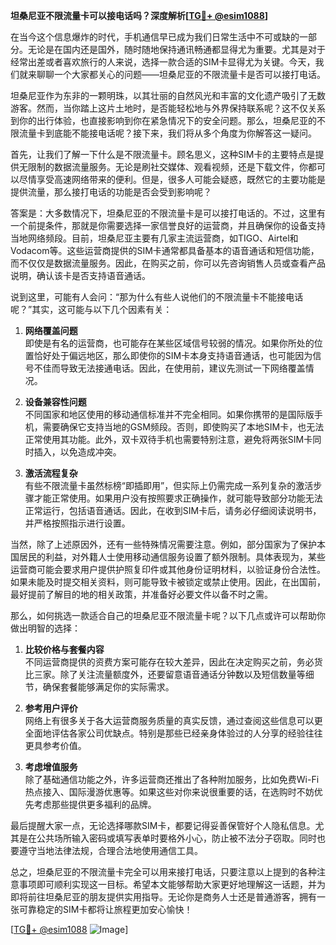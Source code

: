**坦桑尼亚不限流量卡可以接电话吗？深度解析[[TG💪+ @esim1088](https://t.me/s/esim1088)]**

在当今这个信息爆炸的时代，手机通信早已成为我们日常生活中不可或缺的一部分。无论是在国内还是国外，随时随地保持通讯畅通都显得尤为重要。尤其是对于经常出差或者喜欢旅行的人来说，选择一款合适的SIM卡显得尤为关键。今天，我们就来聊聊一个大家都关心的问题——坦桑尼亚的不限流量卡是否可以接打电话。

坦桑尼亚作为东非的一颗明珠，以其壮丽的自然风光和丰富的文化遗产吸引了无数游客。然而，当你踏上这片土地时，是否能轻松地与外界保持联系呢？这不仅关系到你的出行体验，也直接影响到你在紧急情况下的安全问题。那么，坦桑尼亚的不限流量卡到底能不能接电话呢？接下来，我们将从多个角度为你解答这一疑问。

首先，让我们了解一下什么是不限流量卡。顾名思义，这种SIM卡的主要特点是提供无限制的数据流量服务。无论是刷社交媒体、观看视频，还是下载文件，你都可以尽情享受高速网络带来的便利。但是，很多人可能会疑惑，既然它的主要功能是提供流量，那么接打电话的功能是否会受到影响呢？

答案是：大多数情况下，坦桑尼亚的不限流量卡是可以接打电话的。不过，这里有一个前提条件，那就是你需要选择一家信誉良好的运营商，并且确保你的设备支持当地网络频段。目前，坦桑尼亚主要有几家主流运营商，如TIGO、Airtel和Vodacom等。这些运营商提供的SIM卡通常都具备基本的语音通话和短信功能，而不仅仅是数据流量服务。因此，在购买之前，你可以先咨询销售人员或查看产品说明，确认该卡是否支持语音通话。

说到这里，可能有人会问：“那为什么有些人说他们的不限流量卡不能接电话呢？”其实，这可能与以下几个因素有关：

1. **网络覆盖问题**  
   即使是有名的运营商，也可能存在某些区域信号较弱的情况。如果你所处的位置恰好处于偏远地区，那么即使你的SIM卡本身支持语音通话，也可能因为信号不佳而导致无法接通电话。因此，在使用前，建议先测试一下网络覆盖情况。

2. **设备兼容性问题**  
   不同国家和地区使用的移动通信标准并不完全相同。如果你携带的是国际版手机，需要确保它支持当地的GSM频段。否则，即使购买了本地SIM卡，也无法正常使用其功能。此外，双卡双待手机也需要特别注意，避免将两张SIM卡同时插入，以免造成冲突。

3. **激活流程复杂**  
   有些不限流量卡虽然标榜“即插即用”，但实际上仍需完成一系列复杂的激活步骤才能正常使用。如果用户没有按照要求正确操作，就可能导致部分功能无法正常运行，包括语音通话。因此，在收到SIM卡后，请务必仔细阅读说明书，并严格按照指示进行设置。

当然，除了上述原因外，还有一些特殊情况需要注意。例如，部分国家为了保护本国居民的利益，对外籍人士使用移动通信服务设置了额外限制。具体表现为，某些运营商可能会要求用户提供护照复印件或其他身份证明材料，以验证身份合法性。如果未能及时提交相关资料，则可能导致卡被锁定或禁止使用。因此，在出国前，最好提前了解目的地的相关政策，并准备好必要文件以备不时之需。

那么，如何挑选一款适合自己的坦桑尼亚不限流量卡呢？以下几点或许可以帮助你做出明智的选择：

1. **比较价格与套餐内容**  
   不同运营商提供的资费方案可能存在较大差异，因此在决定购买之前，务必货比三家。除了关注流量额度外，还要留意语音通话分钟数以及短信数量等细节，确保套餐能够满足你的实际需求。

2. **参考用户评价**  
   网络上有很多关于各大运营商服务质量的真实反馈，通过查阅这些信息可以更全面地评估各家公司优缺点。特别是那些已经亲身体验过的人分享的经验往往更具参考价值。

3. **考虑增值服务**  
   除了基础通信功能之外，许多运营商还推出了各种附加服务，比如免费Wi-Fi热点接入、国际漫游优惠等。如果这些对你来说很重要的话，在选购时不妨优先考虑那些提供更多福利的品牌。

最后提醒大家一点，无论选择哪款SIM卡，都要记得妥善保管好个人隐私信息。尤其是在公共场所输入密码或填写表单时要格外小心，防止被不法分子窃取。同时也要遵守当地法律法规，合理合法地使用通信工具。

总之，坦桑尼亚的不限流量卡完全可以用来接打电话，只要注意以上提到的各种注意事项即可顺利实现这一目标。希望本文能够帮助大家更好地理解这一话题，并为即将前往坦桑尼亚的朋友提供实用指导。无论你是商务人士还是普通游客，拥有一张可靠稳定的SIM卡都将让旅程更加安心愉快！

[[TG💪+ @esim1088](https://t.me/s/esim1088) ![Image](https://i.postimg.cc/4NQfJmqS/Snipaste-2025-05-13-00-14-12.png)]